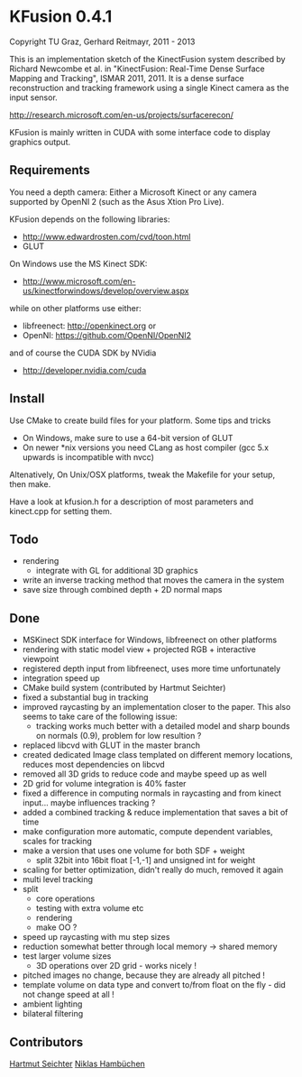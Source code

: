 
KFusion 0.4.1
==============

Copyright TU Graz, Gerhard Reitmayr, 2011 - 2013

This is an implementation sketch of the KinectFusion system described by
Richard Newcombe et al. in "KinectFusion: Real-Time Dense Surface Mapping and Tracking",
ISMAR 2011, 2011. It is a dense surface reconstruction and tracking framework
using a single Kinect camera as the input sensor.

http://research.microsoft.com/en-us/projects/surfacerecon/

KFusion is mainly written in CUDA with some interface code to display graphics output.

Requirements
------------


You need a depth camera: Either a Microsoft Kinect or any camera supported
by OpenNI 2 (such as the Asus Xtion Pro Live).

KFusion depends on the following libraries:

* http://www.edwardrosten.com/cvd/toon.html
* GLUT

On Windows use the MS Kinect SDK:

* http://www.microsoft.com/en-us/kinectforwindows/develop/overview.aspx

while on other platforms use either:

* libfreenect: http://openkinect.org or
* OpenNI: https://github.com/OpenNI/OpenNI2

and of course the CUDA SDK by NVidia

* http://developer.nvidia.com/cuda

Install
-------

Use CMake to create build files for your platform. Some tips and tricks

- On Windows, make sure to use a 64-bit version of GLUT
- On newer *nix versions you need CLang as host compiler (gcc 5.x upwards is incompatible with nvcc)


Altenatively, On Unix/OSX platforms, tweak the Makefile for your setup, then make.

Have a look at kfusion.h for a description of most parameters and kinect.cpp for setting them.

Todo
-----
- rendering
  - integrate with GL for additional 3D graphics
- write an inverse tracking method that moves the camera in the system
- save size through combined depth + 2D normal maps

Done
-----
- MSKinect SDK interface for Windows, libfreenect on other platforms
- rendering with static model view + projected RGB + interactive viewpoint
- registered depth input from libfreenect, uses more time unfortunately
- integration speed up
- CMake build system (contributed by Hartmut Seichter)
- fixed a substantial bug in tracking
- improved raycasting by an implementation closer to the paper. This also seems to take care of the following issue:
    - tracking works much better with a detailed model and sharp bounds on normals (0.9), problem for low resultion ?
- replaced libcvd with GLUT in the master branch
- created dedicated Image class templated on different memory locations,
  reduces most dependencies on libcvd
- removed all 3D grids to reduce code and maybe speed up as well
- 2D grid for volume integration is 40% faster
- fixed a difference in computing normals in raycasting and from kinect input... maybe influences tracking ?
- added a combined tracking & reduce implementation that saves a bit of time
- make configuration more automatic, compute dependent variables, scales for tracking
- make a version that uses one volume for both SDF + weight
  - split 32bit into 16bit float [-1,-1] and unsigned int for weight
- scaling for better optimization, didn't really do much, removed it again
- multi level tracking
- split
  - core operations
  - testing with extra volume etc
  - rendering
  - make OO ?
- speed up raycasting with mu step sizes
- reduction somewhat better through local memory -> shared memory
- test larger volume sizes
  - 3D operations over 2D grid - works nicely !
- pitched images no change, because they are already all pitched !
- template volume on data type and convert to/from float on the fly - did not change speed at all !
- ambient lighting
- bilateral filtering

Contributors
-------------
[Hartmut Seichter](http://www.technotecture.com)
[Niklas Hambüchen](http://nh2.me/)
